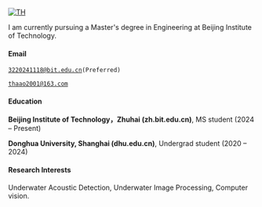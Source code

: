 [![TH](https://img.shields.io/badge/XX-github-blue?logo=github)](https://github.com/HaoTu-7211)

I am currently pursuing a Master's degree in Engineering at Beijing Institute of Technology.

#### Email  
<code>3220241118@bit.edu.cn(Preferred)</code> 

<code>thaao2001@163.com</code> 

#### Education  
**Beijing Institute of Technology，Zhuhai (zh.bit.edu.cn)**, MS student (2024 – Present)  

**Donghua University, Shanghai (dhu.edu.cn)**, Undergrad student (2020 – 2024)  
 

#### Research Interests  
Underwater Acoustic Detection, Underwater Image Processing, Computer vision.